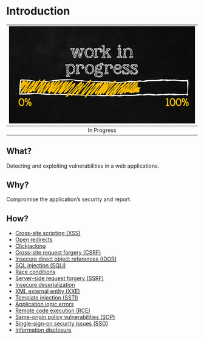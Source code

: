# Introduction

| ![In Progress](../../_static/images/in-progress.png) |
|:--:|
| In Progress |

## What?

Detecting and exploiting vulnerabilities in a web applications.

## Why?

Compromise the application’s security and report.

## How?

* [Cross-site scripting (XSS)](xss.md)
* [Open redirects](redirects.md)
* [Clickjacking](clickjacking.md)
* [Cross-site request forgery (CSRF)](csrf.md)
* [Insecure direct object references (IDOR)](idor.md)
* [SQL injection (SQLi)](sql.md)
* [Race conditions](race.md)
* [Server-side request forgery (SSRF)](ssrf.md)
* [Insecure deserialization](id.md)
* [XML external entity (XXE)](xxe.md)
* [Template injection (SSTI)](ssti.md)
* [Application logic errors](access.md)
* [Remote code execution (RCE)](rce.md)
* [Same-origin policy vulnerabilities (SOP)](sop.md)
* [Single-sign-on security issues (SSO)](sso.md)
* [Information disclosure](disclosure.md)


